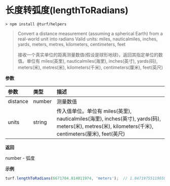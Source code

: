 # 长度转弧度(lengthToRadians)

```
> npm install @turf/helpers
```

> Convert a distance measurement (assuming a spherical Earth) from a real-world unit into radians Valid units: miles, nauticalmiles, inches, yards, meters, metres, kilometers, centimeters, feet
>
> 接收一个真实单位的距离测量数值(假设是球形地球)，返回其指定单位的数值。单位有 miles(英里), nauticalmiles(海里), inches(英寸), yards(码), meters(米), metres(米), kilometers(千米), centimeters(厘米), feet(英尺)

**参数**

| 参数     | 类型   | 描述                                                         |
| :------- | :----- | :----------------------------------------------------------- |
| distance | number | 测量数值                                                     |
| units    | string | 传入值单位。单位有 miles(英里), nauticalmiles(海里), inches(英寸), yards(码), meters(米), metres(米), kilometers(千米), centimeters(厘米), feet(英尺) |

**返回**

number - 弧度

**示例**

```js
turf.lengthToRadians(6671704.814011974, 'meters');  // 1.0471975511965976
```